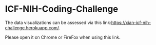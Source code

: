 # ICF-NIH-Coding-Challenge
The data visualizations can be assessed via this link:https://xian-icf-nih-challenge.herokuapp.com/.

Please open it on Chrome or FireFox when using this link.
